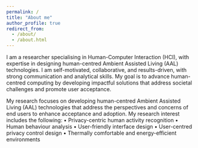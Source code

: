 ```yaml
---
permalink: /
title: "About me"
author_profile: true
redirect_from: 
  - /about/
  - /about.html
---
```


I am a researcher specialising in Human-Computer Interaction (HCI), with expertise in designing human-centred Ambient Assisted Living (AAL) technologies. I am self-motivated, collaborative, and results-driven, with strong communication and analytical skills. My goal is to advance human-centred computing by developing impactful solutions that address societal challenges and promote user acceptance.

My research focuses on developing human-centred Ambient Assisted Living (AAL) technologies that address the perspectives and concerns of end users to enhance acceptance and adoption. My research interest includes the following:
•	Privacy-centric human activity recognition 
•	Human behaviour analysis
•	User-friendly interface design 
•	User-centred privacy control design
•	Thermally comfortable and energy-efficient environments


